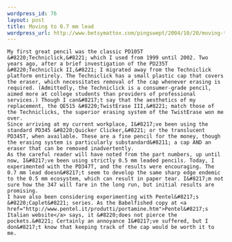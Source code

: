 ```yaml
--- 
wordpress_id: 76
layout: post
title: Moving to 0.7 mm lead
wordpress_url: http://www.betsymattox.com/pingswept/2004/10/20/moving-to-07-mm-lead/
---
```

	My first great pencil was the classic PD105T &#8220;Techniclick,&#8221; which I used from 1999 until 2002. Two years ago, after a brief investigation of the PD235T &#8220;Techniclick II,&#8221; I migrated away from the Techniclick platform entirely. The Techniclick has a small plastic cap that covers the eraser, which necessitates removal of the cap whenever erasing is required. (Admittedly, the Techniclick is a consumer-grade pencil, aimed more at college students than providers of professional services.) Though I can&#8217;t say that the aesthetics of my replacement, the QE515 &#8220;TwistErase III,&#8221; match those of the Techniclicks, the superior erasing system of the TwistErase won me over.
	Since arriving at my current workplace, I&#8217;ve been using the standard PD345 &#8220;Quicker Clicker,&#8221; or the translucent PD345T, when available. These are a fine pencil for the money, though the erasing system is particularly substandard&#8211; a cap AND an eraser that can be removed inadvertently.
	As the careful reader will have noted from the part numbers, up until now, I&#8217;ve been using strictly 0.5 mm leaded pencils. Today, I experimented with the PD347T, and the results were encouraging. The 0.7 mm lead doesn&#8217;t seem to develop the same sharp edge endemic to the 0.5 mm ecosystem, which can result in paper tear. I&#8217;m not sure how the 347 will fare in the long run, but initial results are promising.
	I have also been considering experimenting with Pentel&#8217;s &#8220;Caplet&#8221; series. As the Babelfished copy at <a href="http://www.pentel.it/produtti/portamine.htm">Pentel&#8217;s Italian website</a> says, it &#8220;does not pierce the pockets.&#8221; Certainly an annoyance I&#8217;ve suffered, but I don&#8217;t know that keeping track of the cap would be worth it to me.

